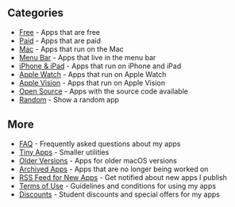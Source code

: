 ## Categories

- [Free](/apps/free) - Apps that are free
- [Paid](/apps/paid) - Apps that are paid
- [Mac](/apps/macos) - Apps that run on the Mac
- [Menu Bar](/apps/menu-bar) - Apps that live in the menu bar
- [iPhone & iPad](/apps/ios) - Apps that run on iPhone and iPad
- [Apple Watch](/apps/watchos) - Apps that run on Apple Watch
- [Apple Vision](/apps/visionos) - Apps that run on Apple Vision
- [Open Source](https://github.com/search?q=user%3Ao9-9+language%3Aswift+topic%3Aapp+archived%3Afalse&type=repositories) - Apps with the source code available
- [Random](/apps/random) - Show a random app

## More

- [FAQ](/apps/faq) - Frequently asked questions about my apps
- [Tiny Apps](/tiny-apps) - Smaller utilities
- [Older Versions](/apps/older-versions) - Apps for older macOS versions
- [Archived Apps](/apps/archived) - Apps that are no longer being worked on
- [RSS Feed for New Apps](/feeds) - Get notified about new apps I publish
- [Terms of Use](/apps/terms) - Guidelines and conditions for using my apps
- [Discounts](/apps/discounts) - Student discounts and special offers for my apps
<!-- - [Affiliates](/apps/affiliates) - Earn commission when recommending my apps -->
